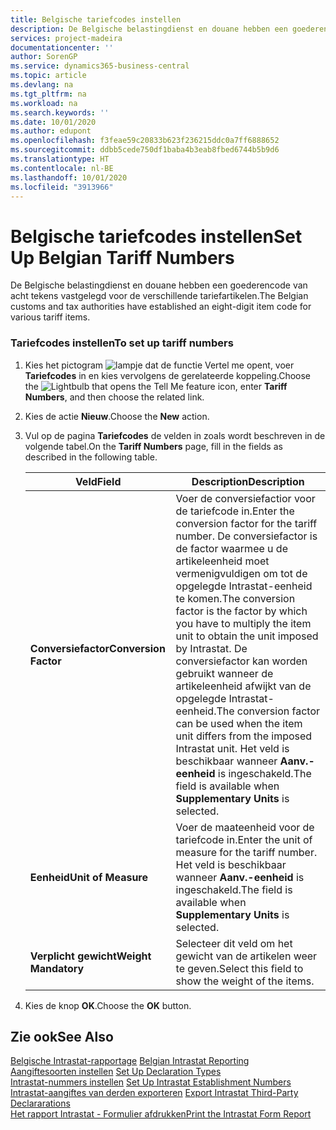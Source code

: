 ```yaml
---
title: Belgische tariefcodes instellen
description: De Belgische belastingdienst en douane hebben een goederencode van acht tekens vastgelegd voor de verschillende tariefartikelen.
services: project-madeira
documentationcenter: ''
author: SorenGP
ms.service: dynamics365-business-central
ms.topic: article
ms.devlang: na
ms.tgt_pltfrm: na
ms.workload: na
ms.search.keywords: ''
ms.date: 10/01/2020
ms.author: edupont
ms.openlocfilehash: f3feae59c20833b623f236215ddc0a7ff6888652
ms.sourcegitcommit: ddbb5cede750df1baba4b3eab8fbed6744b5b9d6
ms.translationtype: HT
ms.contentlocale: nl-BE
ms.lasthandoff: 10/01/2020
ms.locfileid: "3913966"
---
```

# <a name="set-up-belgian-tariff-numbers"></a><span data-ttu-id="d6133-103">Belgische tariefcodes instellen</span><span class="sxs-lookup"><span data-stu-id="d6133-103">Set Up Belgian Tariff Numbers</span></span>
<span data-ttu-id="d6133-104">De Belgische belastingdienst en douane hebben een goederencode van acht tekens vastgelegd voor de verschillende tariefartikelen.</span><span class="sxs-lookup"><span data-stu-id="d6133-104">The Belgian customs and tax authorities have established an eight-digit item code for various tariff items.</span></span>  

### <a name="to-set-up-tariff-numbers"></a><span data-ttu-id="d6133-105">Tariefcodes instellen</span><span class="sxs-lookup"><span data-stu-id="d6133-105">To set up tariff numbers</span></span>  

1.  <span data-ttu-id="d6133-106">Kies het pictogram ![lampje dat de functie Vertel me opent](../../media/ui-search/search_small.png "Vertel me wat u wilt doen"), voer **Tariefcodes** in en kies vervolgens de gerelateerde koppeling.</span><span class="sxs-lookup"><span data-stu-id="d6133-106">Choose the ![Lightbulb that opens the Tell Me feature](../../media/ui-search/search_small.png "Tell me what you want to do") icon, enter **Tariff Numbers**, and then choose the related link.</span></span>  
2.  <span data-ttu-id="d6133-107">Kies de actie **Nieuw**.</span><span class="sxs-lookup"><span data-stu-id="d6133-107">Choose the **New** action.</span></span>  
3.  <span data-ttu-id="d6133-108">Vul op de pagina **Tariefcodes** de velden in zoals wordt beschreven in de volgende tabel.</span><span class="sxs-lookup"><span data-stu-id="d6133-108">On the **Tariff Numbers** page, fill in the fields as described in the following table.</span></span>  

    |<span data-ttu-id="d6133-109">Veld</span><span class="sxs-lookup"><span data-stu-id="d6133-109">Field</span></span>|<span data-ttu-id="d6133-110">Description</span><span class="sxs-lookup"><span data-stu-id="d6133-110">Description</span></span>|  
    |---------------------------------|---------------------------------------|  
    |<span data-ttu-id="d6133-111">**Conversiefactor**</span><span class="sxs-lookup"><span data-stu-id="d6133-111">**Conversion Factor**</span></span>|<span data-ttu-id="d6133-112">Voer de conversiefactior voor de tariefcode in.</span><span class="sxs-lookup"><span data-stu-id="d6133-112">Enter the conversion factor for the tariff number.</span></span> <span data-ttu-id="d6133-113">De conversiefactor is de factor waarmee u de artikeleenheid moet vermenigvuldigen om tot de opgelegde Intrastat-eenheid te komen.</span><span class="sxs-lookup"><span data-stu-id="d6133-113">The conversion factor is the factor by which you have to multiply the item unit to obtain the unit imposed by Intrastat.</span></span> <span data-ttu-id="d6133-114">De conversiefactor kan worden gebruikt wanneer de artikeleenheid afwijkt van de opgelegde Intrastat-eenheid.</span><span class="sxs-lookup"><span data-stu-id="d6133-114">The conversion factor can be used when the item unit differs from the imposed Intrastat unit.</span></span> <span data-ttu-id="d6133-115">Het veld is beschikbaar wanneer **Aanv.-eenheid** is ingeschakeld.</span><span class="sxs-lookup"><span data-stu-id="d6133-115">The field is available when **Supplementary Units** is selected.</span></span>|  
    |<span data-ttu-id="d6133-116">**Eenheid**</span><span class="sxs-lookup"><span data-stu-id="d6133-116">**Unit of Measure**</span></span>|<span data-ttu-id="d6133-117">Voer de maateenheid voor de tariefcode in.</span><span class="sxs-lookup"><span data-stu-id="d6133-117">Enter the unit of measure for the tariff number.</span></span> <span data-ttu-id="d6133-118">Het veld is beschikbaar wanneer **Aanv.-eenheid** is ingeschakeld.</span><span class="sxs-lookup"><span data-stu-id="d6133-118">The field is available when **Supplementary Units** is selected.</span></span>|  
    |<span data-ttu-id="d6133-119">**Verplicht gewicht**</span><span class="sxs-lookup"><span data-stu-id="d6133-119">**Weight Mandatory**</span></span>|<span data-ttu-id="d6133-120">Selecteer dit veld om het gewicht van de artikelen weer te geven.</span><span class="sxs-lookup"><span data-stu-id="d6133-120">Select this field to show the weight of the items.</span></span>|  

4.  <span data-ttu-id="d6133-121">Kies de knop **OK**.</span><span class="sxs-lookup"><span data-stu-id="d6133-121">Choose the **OK** button.</span></span>  
  
## <a name="see-also"></a><span data-ttu-id="d6133-122">Zie ook</span><span class="sxs-lookup"><span data-stu-id="d6133-122">See Also</span></span>  
 <span data-ttu-id="d6133-123">[Belgische Intrastat-rapportage](belgian-intrastat-reporting.md) </span><span class="sxs-lookup"><span data-stu-id="d6133-123">[Belgian Intrastat Reporting](belgian-intrastat-reporting.md) </span></span>  
 <span data-ttu-id="d6133-124">[Aangiftesoorten instellen](how-to-set-up-declaration-types.md) </span><span class="sxs-lookup"><span data-stu-id="d6133-124">[Set Up Declaration Types](how-to-set-up-declaration-types.md) </span></span>  
 <span data-ttu-id="d6133-125">[Intrastat-nummers instellen](how-to-set-up-intrastat-establishment-numbers.md) </span><span class="sxs-lookup"><span data-stu-id="d6133-125">[Set Up Intrastat Establishment Numbers](how-to-set-up-intrastat-establishment-numbers.md) </span></span>  
 <span data-ttu-id="d6133-126">[Intrastat-aangiftes van derden exporteren](how-to-export-intrastat-third-party-declararations.md) </span><span class="sxs-lookup"><span data-stu-id="d6133-126">[Export Intrastat Third-Party Declararations](how-to-export-intrastat-third-party-declararations.md) </span></span>  
 [<span data-ttu-id="d6133-127">Het rapport Intrastat - Formulier afdrukken</span><span class="sxs-lookup"><span data-stu-id="d6133-127">Print the Intrastat Form Report</span></span>](how-to-print-the-intrastat-form-report.md)
